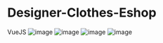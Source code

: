 # Designer-Clothes-Eshop
VueJS 
![image](https://github.com/MariusMomkus/Designer-Clothes-Eshop/assets/72971009/5abd2f65-aa72-4a22-8ee3-d4753e5fd61d)
![image](https://github.com/MariusMomkus/Designer-Clothes-Eshop/assets/72971009/2d6616db-4c24-450b-b711-f8c125a22848)
![image](https://github.com/MariusMomkus/Designer-Clothes-Eshop/assets/72971009/5ba19ca3-a83d-4a3a-8da2-48bd18153309)
![image](https://github.com/MariusMomkus/Designer-Clothes-Eshop/assets/72971009/31b96334-1e1c-45af-be7f-bc9810623f2c)
